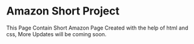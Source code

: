 # Amazon Short Project
 This Page Contain Short Amazon Page Created with the help of html and css, More Updates will be coming soon.
